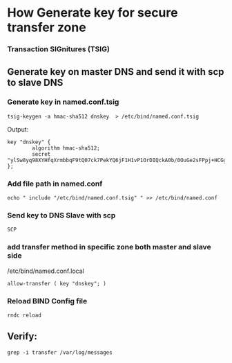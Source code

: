

# How Generate key for secure transfer zone

### Transaction SIGnitures (TSIG)
Generate key on master DNS and send it with scp to slave DNS
----------------------------------------------------------
### Generate key in named.conf.tsig
```
tsig-keygen -a hmac-sha512 dnskey  > /etc/bind/named.conf.tsig
```
Output:

```
key "dnskey" {
        algorithm hmac-sha512;
        secret "ylSw8yq98XYHfqXrmbbqF9tQ07ck7PekYQ6jF1H1vP1OrDIQckA0b/0OuGe2sFPpj+HCGg/cE1Pj4Viyi8r09w==";
};

```
### Add file path in named.conf
```
echo " include "/etc/bind/named.conf.tsig" " >> /etc/bind/named.conf
```

### Send key to DNS Slave with scp

```
SCP 
```
### add transfer method in specific zone  both master and slave side
/etc/bind/named.conf.local
```
allow-transfer ( key "dnskey"; )
```

### Reload BIND Config file

```
rndc reload
```
## Verify:
```
grep -i transfer /var/log/messages
```








